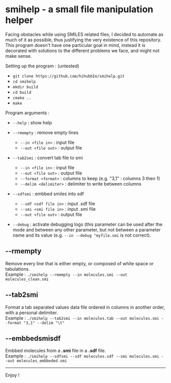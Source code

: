 # smihelp - a small file manipulation helper 

Facing obstacles while using SMILES related files, I decided to automate as much of it as possible, thus justifying the very existence of this repository. This program doesn't have one particular goal in mind, instead it is decorated with solutions to the different problems we face, and might not make sense.

Setting up the program : (untested)
- `git clone https://github.com/hihubbIe/smihelp.git`
- `cd smihelp`
- `mkdir build`
- `cd build`
- `cmake ..`
- `make`

Program arguments :
- `--help` : show help
- `--rmempty` : remove empty lines
  - `--in <file in>` : input file
  - `--out <file out>` : output file
- `--tab2smi` : convert tab file to smi
  - `--in <file in>` : input file
  - `--out <file out>` : output file
  - `--format <format>` : columns to keep (e.g. "3,1" : columns 3 then 1)
  - `--delim <delimiter>` : delimiter to write between columns
- `--sdfsmi` : embbed smiles into sdf
  - `--sdf <sdf file in>` : input .sdf file
  - `--smi <smi file in>` : input .smi file
  - `--out <file out>` : output file 

- `--debug` : activate debugging logs (this parameter can be used after the mode and between any other parameter, but not between a parameter name and its value (e.g. `--in --debug "myfile.smi` is not correct).

## --rmempty

Remove every line that is either empty, or composed of white space or tabulations.  
Example : `./smihelp --rmempty --in molecules.smi --out molecules_clean.smi`

## --tab2smi

Format a tab separated values data file ordered in columns in another order, with a personal delimiter.  
Example : `./smihelp --tab2smi --in molecules.tab --out molecules.smi --format "3,1" --delim "\t"`

## --embbedsmisdf

Embbed molecules from a **.smi** file in a **.sdf** file.  
Example : `./smihelp --sdfsmi --sdf molecules.sdf --smi molecules.smi --out molecules_embbeded.smi`

___
Enjoy ! 
